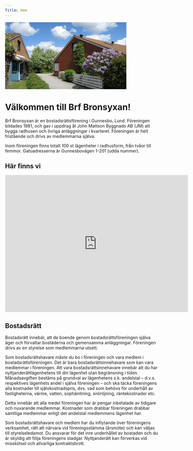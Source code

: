```yaml
---
Title: Hem
---
```


![bild från brf bronsyxan](./hembild.jpg)

Välkommen till Brf Bronsyxan!
=============================

Brf Bronsyxan är en bostadsrättsförening i Gunnesbo, Lund. Föreningen bildades 1981, och gav i uppdrag åt John Mattson Byggnads AB (JM) att bygga radhusen och övriga anläggningar i kvarteret. Föreningen är helt fristående och drivs av medlemmarna själva. 

Inom föreningen finns totalt 100 st lägenheter i radhusform, från tvåor till femmor. Gatuadresserna är Gunnesbovägen 1-201 (udda nummer). 

Här finns vi
------------------------------


<iframe src="https://www.google.com/maps/embed?pb=!1m18!1m12!1m3!1d1246.5805064431502!2d13.16221740201151!3d55.7244029333442!2m3!1f0!2f0!3f0!3m2!1i1024!2i768!4f13.1!3m3!1m2!1s0x4653bd9c48f6b9fd%3A0x743bbf4febc1cbb8!2sGunnesbov%C3%A4gen%2065%2C%20226%2054%20Lund%2C%20Sweden!5e0!3m2!1sen!2sus!4v1605914898144!5m2!1sen!2sus" width="600" height="450" frameborder="0" style="border:0;" allowfullscreen="" aria-hidden="false" tabindex="0"></iframe>


Bostadsrätt
-------------------------------

Bostadsrätt innebär, att de boende genom bostadsrättsföreningen själva äger och förvaltar bostäderna och gemensamma anläggningar. Föreningen drivs av en styrelse som medlemmarna utsett.

Som bostadsrättshavare måste du bo i föreningen och vara medlem i bostadsrättsföreningen. Det är bara bostadsrättsinnehavare som kan vara medlemmar i föreningen. Att vara bostadsrättsinnehavare innebär att du har nyttjanderättlägenhetens till din lägenhet utan begränsning i tiden. Månadsavgiften bestäms på grundval av lägenhetens s.k. andelstal – d.v.s. respektives lägenhets andel i själva föreningen – och ska täcka föreningens alla kostnader till självkostnadspris, dvs. vad som behövs för underhåll av fastigheterna, värme, vatten, sophämtning, snöröjning, räntekostnader etc.

Detta innebär att alla medel föreningen har är pengar inbetalade av tidigare och nuvarande medlemmar. Kostnader som drabbar föreningen drabbar samtliga medlemmar enligt det andelstal medlemmens lägenhet har.

Som bostadsrättshavare och medlem har du inflytande över föreningens verksamhet, rätt att närvara vid föreningsstämma (årsmöte) och kan väljas till styrelseledamot. Du ansvarar för det inre underhållet av bostaden och du är skyldig att följa föreningens stadgar. Nyttjanderätt kan förverkas vid misskötsel och allvarliga kontraktsbrott.